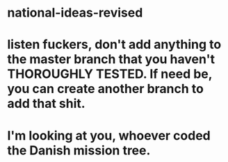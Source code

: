 # national-ideas-revised

# listen fuckers, don't add anything to the master branch that you haven't THOROUGHLY TESTED. If need be, you can create another branch to add that shit.
# I'm looking at you, whoever coded the Danish mission tree.
